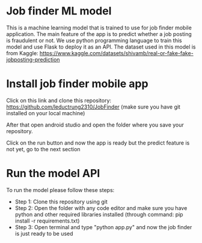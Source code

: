 # Job finder ML model
This is a machine learning model that is trained to use for job finder mobile application. The main feature of the app is to predict whether a job posting is fraudulent or not.
We use python programming language to train this model and use Flask to deploy it as an API.
The dataset used in this model is from Kaggle: https://www.kaggle.com/datasets/shivamb/real-or-fake-fake-jobposting-prediction

# Install job finder mobile app
Click on this link and clone this repository: https://github.com/leductrung2310/JobFinder (make sure you have git installed on your local machine)

After that open android studio and open the folder where you save your repository. 

Click on the run button and now the app is ready but the predict feature is not yet, go to the next section

# Run the model API
To run the model please follow these steps:
- Step 1: Clone this repository using git
- Step 2: Open the folder with any code editor and make sure you have python and other required libraries installed (through command: pip install -r requirements.txt)
- Step 3: Open terminal and type "python app.py" and now the job finder is just ready to be used